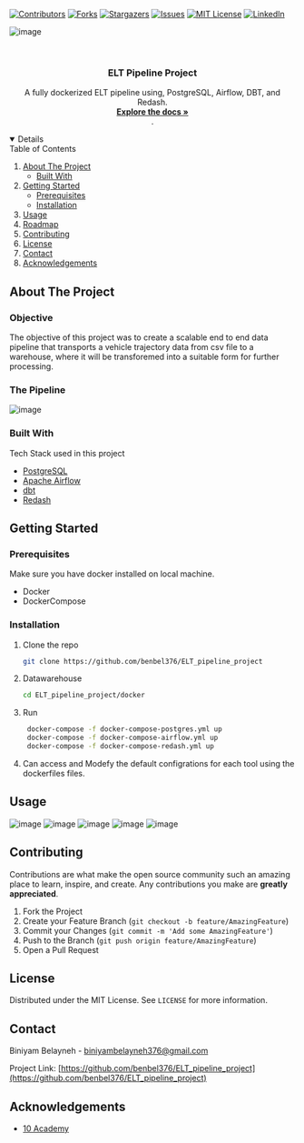 [![Contributors][contributors-shield]][contributors-url]
[![Forks][forks-shield]][forks-url]
[![Stargazers][stars-shield]][stars-url]
[![Issues][issues-shield]][issues-url]
[![MIT License][license-shield]][license-url]
[![LinkedIn][linkedin-shield]][linkedin-url]


![image](https://user-images.githubusercontent.com/44437166/182869355-8a837116-8b9b-44d7-8ad8-73ac4e38836a.png)

<!-- PROJECT LOGO -->
<br />
<p align="center">

  <h3 align="center">ELT Pipeline Project</h3>

  <p align="center">
    A fully dockerized ELT pipeline using, PostgreSQL, Airflow, DBT, and Redash.
    <br />
    <a href="https://sensordataelt.herokuapp.com/index.html"><strong>Explore the docs »</strong><a>
    <br />    .
  </p>
</p>



<!-- TABLE OF CONTENTS -->
<details open="open">
  <summary>Table of Contents</summary>
  <ol>
    <li>
      <a href="#about-the-project">About The Project</a>
      <ul>
        <li><a href="#built-with">Built With</a></li>
      </ul>
    </li>
    <li>
      <a href="#getting-started">Getting Started</a>
      <ul>
        <li><a href="#prerequisites">Prerequisites</a></li>
        <li><a href="#installation">Installation</a></li>
      </ul>
    </li>
    <li><a href="#usage">Usage</a></li>
    <li><a href="#roadmap">Roadmap</a></li>
    <li><a href="#contributing">Contributing</a></li>
    <li><a href="#license">License</a></li>
    <li><a href="#contact">Contact</a></li>
    <li><a href="#acknowledgements">Acknowledgements</a></li>
  </ol>
</details>



<!-- ABOUT THE PROJECT -->
## About The Project

### Objective
The objective of this project was to create a scalable end to end data pipeline that transports a vehicle trajectory data from csv file to a warehouse, where it will be transforemed into a suitable form for further processing.

### The Pipeline
![image](https://user-images.githubusercontent.com/44437166/182868458-c9a8efbd-9f64-41b7-af37-6b2298ee5c26.png)


### Built With

Tech Stack used in this project
* [PostgreSQL](https://www.postgresql.org/)
* [Apache Airflow](https://jquery.com)
* [dbt](https://laravel.com)
* [Redash](https://laravel.com)



<!-- GETTING STARTED -->
## Getting Started

### Prerequisites

Make sure you have docker installed on local machine.
* Docker
* DockerCompose
  
### Installation

1. Clone the repo
   ```sh
   git clone https://github.com/benbel376/ELT_pipeline_project
   ```
2. Datawarehouse
   ```sh
   cd ELT_pipeline_project/docker
   ```
3. Run
   ```sh
    docker-compose -f docker-compose-postgres.yml up
    docker-compose -f docker-compose-airflow.yml up
    docker-compose -f docker-compose-redash.yml up
   ```
4. Can access and Modefy the default configrations for each tool using the dockerfiles files.


<!-- USAGE EXAMPLES -->
## Usage
![image](https://user-images.githubusercontent.com/44437166/182867684-65a5e5a6-07ec-45af-a6d7-bf7d6e68e0fd.png)
![image](https://user-images.githubusercontent.com/44437166/182867704-5123c587-24dd-4404-86b8-a14c5a3d0bc8.png)
![image](https://user-images.githubusercontent.com/44437166/182867733-8a32a593-108d-44ae-8e80-8d5357ca2860.png)
![image](https://user-images.githubusercontent.com/44437166/182867759-39e45b73-7a30-4ee1-a559-113e950f23e8.png)
![image](https://user-images.githubusercontent.com/44437166/182867777-48803c67-2d36-429c-870b-eda6c149029d.png)


<!-- CONTRIBUTING -->
## Contributing

Contributions are what make the open source community such an amazing place to learn, inspire, and create. Any contributions you make are **greatly appreciated**.

1. Fork the Project
2. Create your Feature Branch (`git checkout -b feature/AmazingFeature`)
3. Commit your Changes (`git commit -m 'Add some AmazingFeature'`)
4. Push to the Branch (`git push origin feature/AmazingFeature`)
5. Open a Pull Request



<!-- LICENSE -->
## License

Distributed under the MIT License. See `LICENSE` for more information.



<!-- CONTACT -->
## Contact

Biniyam Belayneh - biniyambelayneh376@gmail.com

Project Link: [https://github.com/benbel376/ELT_pipeline_project](https://github.com/benbel376/ELT_pipeline_project)



<!-- ACKNOWLEDGEMENTS -->
## Acknowledgements
* [10 Academy](https://www.10academy.org/)



<!-- MARKDOWN LINKS & IMAGES -->
<!-- https://www.markdownguide.org/basic-syntax/#reference-style-links -->
[contributors-shield]: https://img.shields.io/github/contributors/eandualem/sensor_data_elt.svg?style=for-the-badge
[contributors-url]: https://github.com/eandualem/sensor_data_elt/graphs/contributors
[forks-shield]: https://img.shields.io/github/forks/eandualem/sensor_data_elt.svg?style=for-the-badge
[forks-url]: https://github.com/eandualem/sensor_data_elt/network/members
[stars-shield]: https://img.shields.io/github/stars/eandualem/sensor_data_elt.svg?style=for-the-badge
[stars-url]: https://github.com/eandualem/sensor_data_elt/stargazers
[issues-shield]: https://img.shields.io/github/issues/eandualem/sensor_data_elt.svg?style=for-the-badge
[issues-url]: https://github.com/eandualem/sensor_data_elt/issues
[license-shield]: https://img.shields.io/github/license/eandualem/sensor_data_elt.svg?style=for-the-badge
[license-url]: https://github.com/eandualem/sensor_data_elt/blob/master/LICENSE.txt
[linkedin-shield]: https://img.shields.io/badge/-LinkedIn-black.svg?style=for-the-badge&logo=linkedin&colorB=555
[linkedin-url]: https://www.linkedin.com/in/elias-andualem-94a9a7195/
[product-screenshot]: images/architecture.png

